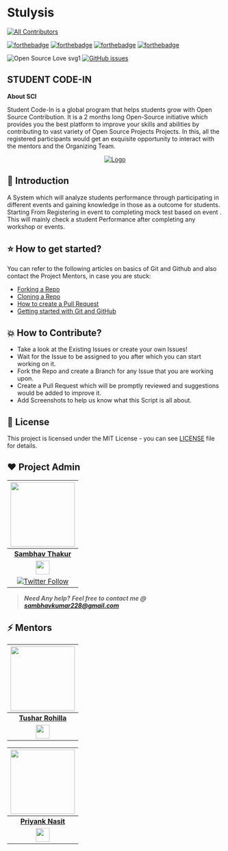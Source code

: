 # Stulysis
<!-- ALL-CONTRIBUTORS-BADGE:START - Do not remove or modify this section -->
[![All Contributors](https://img.shields.io/badge/all_contributors-3-orange.svg?style=flat-square)](#contributors-)
<!-- ALL-CONTRIBUTORS-BADGE:END -->

[![forthebadge](https://forthebadge.com/images/badges/built-by-developers.svg)](https://forthebadge.com)
[![forthebadge](https://forthebadge.com/images/badges/built-with-love.svg)](https://forthebadge.com)
[![forthebadge](https://forthebadge.com/images/badges/built-with-swag.svg)](https://forthebadge.com)
[![forthebadge](https://forthebadge.com/images/badges/made-with-java.svg)](https://forthebadge.com)


![Open Source Love svg1](https://badges.frapsoft.com/os/v1/open-source.svg?v=103)
[![GitHub issues](https://img.shields.io/github/issues/sambhav228/Stulysis.svg)](https://github.com/sambhav228/Stulysis/issues)

## STUDENT CODE-IN

****About SCI****

Student Code-In is a global program that helps students grow with Open Source Contribution. It is a 2 months long Open-Source initiative which provides you the best platform to improve your skills and abilities by contributing to vast variety of Open Source Projects Projects. In this, all the registered participants would get an exquisite opportunity to interact with the mentors and the Organizing Team. 


<p align="center">
  <a href="https://scodein.tech/">
    <img src="https://avatars1.githubusercontent.com/u/63442932?s=200&v=4" alt="Logo">
  </a>


## 📌 Introduction

A System which will analyze students performance through participating in different events and gaining knowledge in those as a outcome for students. Starting From Registering in event to completing mock test based on event . This will mainly check a student Performance after completing any workshop or events.

## ⭐ How to get started?

You can refer to the following articles on basics of Git and Github and also contact the Project Mentors, in case you are stuck: 

- [Forking a Repo](https://help.github.com/en/github/getting-started-with-github/fork-a-repo)
- [Cloning a Repo](https://help.github.com/en/desktop/contributing-to-projects/creating-a-pull-request)
- [How to create a Pull Request](https://opensource.com/article/19/7/create-pull-request-github)
- [Getting started with Git and GitHub](https://towardsdatascience.com/getting-started-with-git-and-github-6fcd0f2d4ac6)

##  💥 How to Contribute?

- Take a look at the Existing Issues or create your own Issues!
- Wait for the Issue to be assigned to you after which you can start working on it.
- Fork the Repo and create a Branch for any Issue that you are working upon.
- Create a Pull Request which will be promptly reviewed and suggestions would be added to improve it.
- Add Screenshots to help us know what this Script is all about.



## 🧧 License

This project is licensed under the MIT License - you can see [LICENSE](https://github.com/sambhav228/Stulysis/blob/master/LICENSE) file for details.


## ❤️ Project Admin

<a href="https://github.com/sambhav228"><img src="https://avatars0.githubusercontent.com/u/48059338?s=460&u=384e18f27bb047bbe40bcffe11f7ad4a3c28ed28&v=4" width=150px height=150px /></a>                                                                                         |
| :------------------------------------------------------------------------------------------------------------------------------------------------------------------------------------------------------------------------------------------------------------------------------------------------------------------------------------------: |
|                                                                                                                                        **[Sambhav Thakur](https://www.linkedin.com/in/sambhav228//)**                                                                                                                                        |
|<a href="https://www.linkedin.com/in/sambhav228/"><img src="https://mpng.subpng.com/20180324/vhe/kisspng-linkedin-computer-icons-logo-social-networking-ser-facebook-5ab6ebfe5f5397.2333748215219374063905.jpg" width="32px" height="32px"></a>
[![Twitter Follow](https://img.shields.io/twitter/follow/sambhav228?style=social)](https://twitter.com/sambhav228)|

> **_Need Any help?_** 
> **_Feel free to contact me @ [sambhavkumar228@gmail.com](mailto:sambhavkumar228@gmail.com?Subject=Stulysis)_**

## ⚡ Mentors

<a href="https://github.com/CapTen101"><img src="https://avatars3.githubusercontent.com/u/45699327?s=460&u=3e7aefb8b51d0d50877c3effa959074012464bf6&v=4" width=150px height=150px /></a>                                                                                         |
| :------------------------------------------------------------------------------------------------------------------------------------------------------------------------------------------------------------------------------------------------------------------------------------------------------------------------------------------: |
|                                                                                                                                        **[Tushar Rohilla](https://www.linkedin.com/in/tushar-rohilla-007/)**                                                                                                                                        |
|<a href="https://www.linkedin.com/in/tushar-rohilla-007/"><img src="https://mpng.subpng.com/20180324/vhe/kisspng-linkedin-computer-icons-logo-social-networking-ser-facebook-5ab6ebfe5f5397.2333748215219374063905.jpg" width="32px" height="32px"></a> |


<a href="https://github.com/Priyanknasit"><img src="https://avatars3.githubusercontent.com/u/54301945?s=460&u=31eb6940b61737a5464efa874f37de1868017d20&v=4" width=150px height=150px /></a>                                                                                         |
| :------------------------------------------------------------------------------------------------------------------------------------------------------------------------------------------------------------------------------------------------------------------------------------------------------------------------------------------: |
|                                                                                                                                        **[Priyank Nasit](https://www.linkedin.com/in/priyank-nasit/)**                                                                                                                                        |
|<a href="https://www.linkedin.com/in/priyank-nasit/"><img src="https://mpng.subpng.com/20180324/vhe/kisspng-linkedin-computer-icons-logo-social-networking-ser-facebook-5ab6ebfe5f5397.2333748215219374063905.jpg" width="32px" height="32px"></a> |
